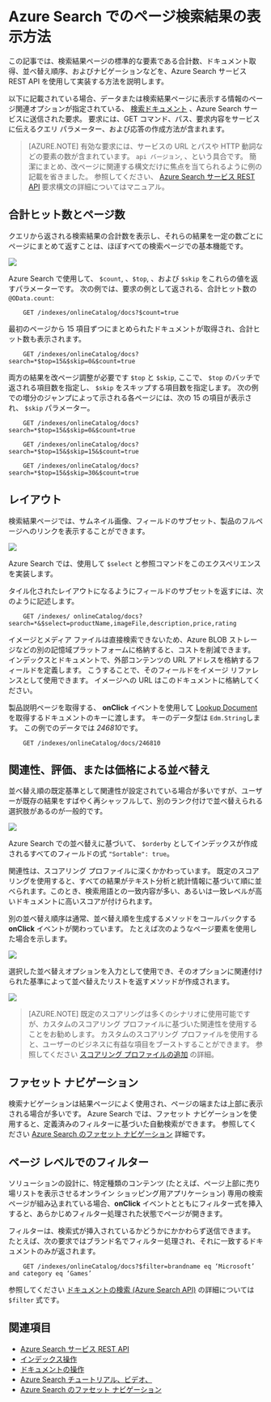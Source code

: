 <properties 
    pageTitle="Azure Search の検索結果をページングする方法について |Microsoft Azure |ホスト型クラウド検索サービス" 
    description="Azure Search では、Microsoft Azure でホスト型クラウド検索サービスでの改ページします。" 
    services="search" 
    documentationCenter="" 
    authors="HeidiSteen" 
    manager="mblythe" 
    editor=""/>

<tags 
    ms.service="search" 
    ms.devlang="rest-api" 
    ms.workload="search" 
    ms.topic="article" 
    ms.tgt_pltfrm="na" 
    ms.date="11/04/2015" 
    ms.author="heidist"/>


# Azure Search でのページ検索結果の表示方法

この記事では、検索結果ページの標準的な要素である合計数、ドキュメント取得、並べ替え順序、およびナビゲーションなどを、Azure Search サービス REST API を使用して実装する方法を説明します。

以下に記載されている場合、データまたは検索結果ページに表示する情報のページ関連オプションが指定されている、 [検索ドキュメント](http://msdn.microsoft.com/library/azure/dn798927.aspx) 、Azure Search サービスに送信された要求。 要求には、GET コマンド、パス、要求内容をサービスに伝えるクエリ パラメーター、および応答の作成方法が含まれます。
> [AZURE.NOTE] 有効な要求には、サービスの URL とパスや HTTP 動詞などの要素の数が含まれています。 `api バージョン`, 、という具合です。 簡潔にまとめ、改ページに関連する構文だけに焦点を当てられるように例の記載を省きました。 参照してください、 [Azure Search サービス REST API](http://msdn.microsoft.com/library/azure/dn798935.aspx) 要求構文の詳細についてはマニュアル。

## 合計ヒット数とページ数

クエリから返される検索結果の合計数を表示し、それらの結果を一定の数ごとにページにまとめて返すことは、ほぼすべての検索ページでの基本機能です。

![][1]

Azure Search で使用して、 `$count`, 、`$top`, 、および `$skip` をこれらの値を返すパラメーターです。 次の例では、要求の例として返される、合計ヒット数の `@OData.count`:

        GET /indexes/onlineCatalog/docs?$count=true

最初のページから 15 項目ずつにまとめられたドキュメントが取得され、合計ヒット数も表示されます。

        GET /indexes/onlineCatalog/docs?search=*$top=15&$skip=0&$count=true

両方の結果を改ページ調整が必要です `$top` と `$skip`, ここで、 `$top` のバッチで返される項目数を指定し、 `$skip` をスキップする項目数を指定します。 次の例での増分のジャンプによって示される各ページには、次の 15 の項目が表示され、 `$skip` パラメーター。

        GET /indexes/onlineCatalog/docs?search=*$top=15&$skip=0&$count=true
    
        GET /indexes/onlineCatalog/docs?search=*$top=15&$skip=15&$count=true
    
        GET /indexes/onlineCatalog/docs?search=*$top=15&$skip=30&$count=true

## レイアウト

検索結果ページでは、サムネイル画像、フィールドのサブセット、製品のフルページへのリンクを表示することができます。

 ![][2]

Azure Search では、使用して `$select` と参照コマンドをこのエクスペリエンスを実装します。

タイル化されたレイアウトになるようにフィールドのサブセットを返すには、次のように記述します。

        GET /indexes/ onlineCatalog/docs?search=*&$select=productName,imageFile,description,price,rating 

イメージとメディア ファイルは直接検索できないため、Azure BLOB ストレージなどの別の記憶域プラットフォームに格納すると、コストを削減できます。 インデックスとドキュメントで、外部コンテンツの URL アドレスを格納するフィールドを定義します。 こうすることで、そのフィールドをイメージ リファレンスとして使用できます。 イメージへの URL はこのドキュメントに格納してください。

製品説明ページを取得する、 **onClick** イベントを使用して [Lookup Document](http://msdn.microsoft.com/library/azure/dn798929.aspx) を取得するドキュメントのキーに渡します。 キーのデータ型は `Edm.String`します。 この例でのデータでは *246810*です。

        GET /indexes/onlineCatalog/docs/246810

## 関連性、評価、または価格による並べ替え

並べ替え順の既定基準として関連性が設定されている場合が多いですが、ユーザーが既存の結果をすばやく再シャッフルして、別のランク付けで並べ替えられる選択肢があるのが一般的です。

 ![][3]

Azure Search での並べ替えに基づいて、 `$orderby` としてインデックスが作成されるすべてのフィールドの式 `"Sortable": true`。

関連性は、スコアリング プロファイルに深くかかわっています。 既定のスコアリングを使用すると、すべての結果がテキスト分析と統計情報に基づいて順に並べられます。このとき、検索用語との一致内容が多い、あるいは一致レベルが高いドキュメントに高いスコアが付けられます。

別の並べ替え順序は通常、並べ替え順を生成するメソッドをコールバックする **onClick** イベントが関わっています。 たとえば次のようなページ要素を使用した場合を示します。

 ![][4]

選択した並べ替えオプションを入力として使用でき、そのオプションに関連付けられた基準によって並べ替えたリストを返すメソッドが作成されます。

 ![][5]
> [AZURE.NOTE] 既定のスコアリングは多くのシナリオに使用可能ですが、カスタムのスコアリング プロファイルに基づいた関連性を使用することをお勧めします。 カスタムのスコアリング プロファイルを使用すると、ユーザーのビジネスに有益な項目をブーストすることができます。 参照してください [スコアリング プロファイルの追加](http://msdn.microsoft.com/library/azure/dn798928.aspx) の詳細。 

## ファセット ナビゲーション

検索ナビゲーションは結果ページによく使用され、ページの端または上部に表示される場合が多いです。 Azure Search では、ファセット ナビゲーションを使用すると、定義済みのフィルターに基づいた自動検索ができます。 参照してください [Azure Search のファセット ナビゲーション](search-faceted-navigation.md) 詳細です。

## ページ レベルでのフィルター

ソリューションの設計に、特定種類のコンテンツ (たとえば、ページ上部に売り場リストを表示させるオンライン ショッピング用アプリケーション) 専用の検索ページが組み込まれている場合、**onClick** イベントとともにフィルター式を挿入すると、あらかじめフィルター処理された状態でページが開きます。

フィルターは、検索式が挿入されているかどうかにかかわらず送信できます。 たとえば、次の要求ではブランド名でフィルター処理され、それに一致するドキュメントのみが返されます。

        GET /indexes/onlineCatalog/docs?$filter=brandname eq ‘Microsoft’ and category eq ‘Games’

参照してください [ドキュメントの検索 (Azure Search API)](http://msdn.microsoft.com/library/azure/dn798927.aspx) の詳細については `$filter` 式です。

## 関連項目

- [Azure Search サービス REST API](http://msdn.microsoft.com/library/azure/dn798935.aspx)
- [インデックス操作](http://msdn.microsoft.com/library/azure/dn798918.aspx)
- [ドキュメントの操作](http://msdn.microsoft.com/library/azure/dn800962.aspx)
- [Azure Search チュートリアル、ビデオ、](search-video-demo-tutorial-list.md)
- [Azure Search のファセット ナビゲーション](search-faceted-navigation.md)




[1]: ./media/search-pagination-page-layout/Pages-1-Viewing1ofNResults.PNG 
[2]: ./media/search-pagination-page-layout/Pages-2-Tiled.PNG 
[3]: ./media/search-pagination-page-layout/Pages-3-SortBy.png 
[4]: ./media/search-pagination-page-layout/Pages-4-SortbyRelevance.png 
[5]: ./media/search-pagination-page-layout/Pages-5-BuildSort.png 

